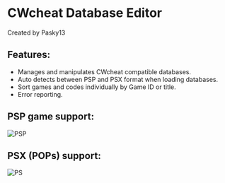 # CWcheat Database Editor
Created by Pasky13

## Features:

* Manages and manipulates CWcheat compatible databases.
* Auto detects between PSP and PSX format when loading databases.
* Sort games and codes individually by Game ID or title.
* Error reporting. 

## PSP game support:

![PSP](http://i34.photobucket.com/albums/d141/Pasky13/psp.png)

## PSX (POPs) support:

![PS](http://i34.photobucket.com/albums/d141/Pasky13/screen2.png)